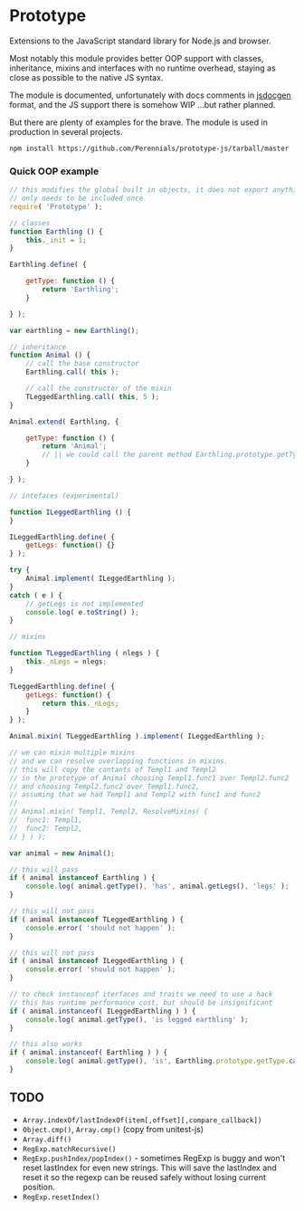 Prototype
=========
Extensions to the JavaScript standard library for Node.js and browser.

Most notably this module provides better OOP support with classes,
inheritance, mixins and interfaces with no runtime overhead, staying
as close as possible to the native JS syntax.

The module is documented, unfortunately with docs comments in [jsdocgen](https://github.com/Perennials/jsdocgen)
format, and the JS support there is somehow WIP ...but rather planned.

But there are plenty of examples for the brave. The module is used in production
in several projects.

```
npm install https://github.com/Perennials/prototype-js/tarball/master
```

### Quick OOP example

```js
// this modifies the global built in objects, it does not export anything
// only needs to be included once
require( 'Prototype' );

// classes
function Earthling () {
	this._init = 1;
}

Earthling.define( {

	getType: function () {
		return 'Earthling';
	}

} );

var earthling = new Earthling();

// inheritance
function Animal () {
	// call the base constructor
	Earthling.call( this );

	// call the constructor of the mixin
	TLeggedEarthling.call( this, 5 );
}

Animal.extend( Earthling, {

	getType: function () {
		return 'Animal';
		// || we could call the parent method Earthling.prototype.getType.call( this );
	}

} );

// intefaces (experimental)

function ILeggedEarthling () {
}

ILeggedEarthling.define( {
	getLegs: function() {}
} );

try {
	Animal.implement( ILeggedEarthling );
}
catch ( e ) {
	// getLegs is not implemented
	console.log( e.toString() );
}

// mixins

function TLeggedEarthling ( nlegs ) {
	this._nLegs = nlegs;
}

TLeggedEarthling.define( {
	getLegs: function() {
		return this._nLegs;
	}
} );

Animal.mixin( TLeggedEarthling ).implement( ILeggedEarthling );

// we can mixin multiple mixins
// and we can resolve overlapping functions in mixins.
// this will copy the contants of Templ1 and Templ2
// in the prototype of Animal choosing Templ1.func1 over Templ2.func2
// and choosing Templ2.func2 over Templ1.func2,
// assuming that we had Templ1 and Templ2 with func1 and func2
//
// Animal.mixin( Templ1, Templ2, ResolveMixins( {
// 	func1: Templ1,
// 	func2: Templ2,
// } ) );

var animal = new Animal();

// this will pass
if ( animal instanceof Earthling ) {
	console.log( animal.getType(), 'has', animal.getLegs(), 'legs' );
}

// this will not pass
if ( animal instanceof TLeggedEarthling ) {
	console.error( 'should not happen' );
}

// this will not pass
if ( animal instanceof ILeggedEarthling ) {
	console.error( 'should not happen' );
}

// to check instanceof iterfaces and traits we need to use a hack
// this has runtime performance cost, but should be insignificant
if ( animal.instanceof( ILeggedEarthling ) ) {
	console.log( animal.getType(), 'is legged earthling' );
}

// this also works
if ( animal.instanceof( Earthling ) ) {
	console.log( animal.getType(), 'is', Earthling.prototype.getType.call( animal ) );
}
```

TODO
----

* `Array.indexOf/lastIndexOf(item[,offset][,compare_callback])`
* `Object.cmp()`, `Array.cmp()` (copy from unitest-js)
* `Array.diff()`
* `RegExp.matchRecursive()`
* `RegExp.pushIndex/popIndex()` - sometimes RegExp is buggy and won't reset
  lastIndex for even new strings. This will save the lastIndex and reset it so
  the regexp can be reused safely without losing current position.
* `RegExp.resetIndex()`

